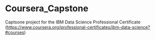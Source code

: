 # Coursera_Capstone
Captsone project for the IBM Data Science Professional Certificate (https://www.coursera.org/professional-certificates/ibm-data-science?#courses)
